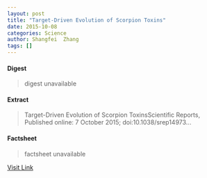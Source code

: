 ```yaml
---
layout: post
title: "Target-Driven Evolution of Scorpion Toxins"
date: 2015-10-08
categories: Science
author: Shangfei  Zhang
tags: []
---
```



#### Digest
>digest unavailable

#### Extract
>Target-Driven Evolution of Scorpion ToxinsScientific Reports, Published online: 7 October 2015; doi:10.1038/srep14973...

#### Factsheet
>factsheet unavailable

[Visit Link](http://www.nature.com/articles/srep14973)


